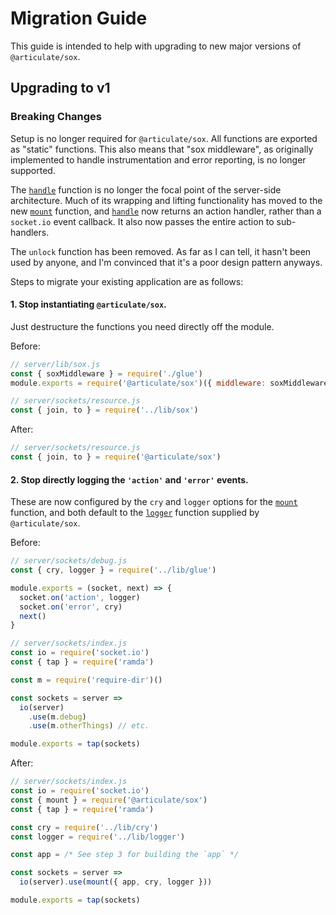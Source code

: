 # Migration Guide

This guide is intended to help with upgrading to new major versions of `@articulate/sox`.

## Upgrading to v1

### Breaking Changes

Setup is no longer required for `@articulate/sox`.  All functions are exported as "static" functions.  This also means that "sox middleware", as originally implemented to handle instrumentation and error reporting, is no longer supported.

The [`handle`](../server.md#handle) function is no longer the focal point of the server-side architecture.  Much of its wrapping and lifting functionality has moved to the new [`mount`](../server.md#mount) function, and [`handle`](../server.md#handle) now returns an action handler, rather than a `socket.io` event callback.  It also now passes the entire action to sub-handlers.

The `unlock` function has been removed.  As far as I can tell, it hasn't been used by anyone, and I'm convinced that it's a poor design pattern anyways.

Steps to migrate your existing application are as follows:

#### 1. Stop instantiating `@articulate/sox`.

Just destructure the functions you need directly off the module.

Before:
```js
// server/lib/sox.js
const { soxMiddleware } = require('./glue')
module.exports = require('@articulate/sox')({ middleware: soxMiddleware })

// server/sockets/resource.js
const { join, to } = require('../lib/sox')
```
After:
```js
// server/sockets/resource.js
const { join, to } = require('@articulate/sox')
```

#### 2. Stop directly logging the `'action'` and `'error'` events.

These are now configured by the `cry` and `logger` options for the [`mount`](../server.md#mount) function, and both default to the [`logger`](../server.md#logger) function supplied by `@articulate/sox`.

Before:
```js
// server/sockets/debug.js
const { cry, logger } = require('../lib/glue')

module.exports = (socket, next) => {
  socket.on('action', logger)
  socket.on('error', cry)
  next()
}

// server/sockets/index.js
const io = require('socket.io')
const { tap } = require('ramda')

const m = require('require-dir')()

const sockets = server =>
  io(server)
    .use(m.debug)
    .use(m.otherThings) // etc.

module.exports = tap(sockets)
```
After:
```js
// server/sockets/index.js
const io = require('socket.io')
const { mount } = require('@articulate/sox')
const { tap } = require('ramda')

const cry = require('../lib/cry')
const logger = require('../lib/logger')

const app = /* See step 3 for building the `app` */

const sockets = server =>
  io(server).use(mount({ app, cry, logger }))

module.exports = tap(sockets)
```
